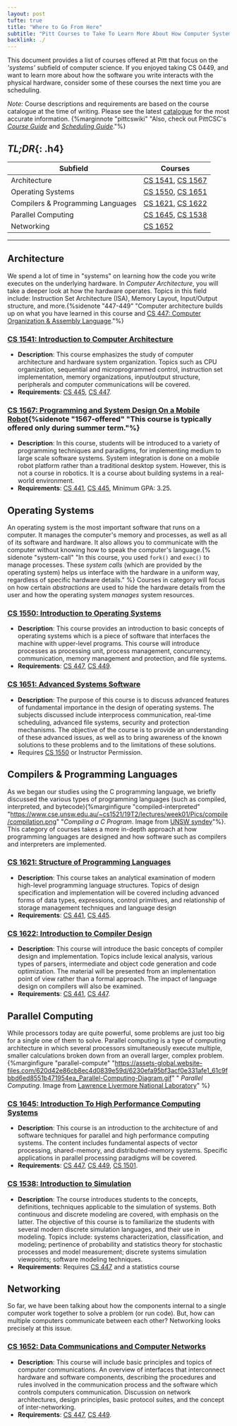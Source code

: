 ```yaml
---
layout: post
tufte: true
title: "Where to Go From Here"
subtitle: "Pitt Courses to Take To Learn More About How Computer Systems Work"
backlink: ./
---
```

This document provides a list of courses offered at Pitt that focus on the *'systems'* subfield of computer science. If you enjoyed taking CS 0449, and want to learn more about how the software you write interacts with the physical hardware, consider some of these courses the next time you are scheduling.

*Note:* Course descriptions and requirements are based on the course catalogue at the time of writing. Please see the latest [catalogue](https://catalog.upp.pitt.edu/) for the most accurate information. {%marginnote "pittcswiki" "Also, check out PittCSC's [*Course Guide*](https://pittcs.wiki/courses/) and [*Scheduling Guide*](https://pittcs.wiki/academics/scheduling)."%}


## *TL;DR*{: .h4}

| Subfield                          | Courses                                                                                                                    |
| --------------------------------- | -------------------------------------------------------------------------------------------------------------------------- |
| Architecture                      | [CS 1541](https://courses.sci.pitt.edu/courses/view/CS-1541), [CS 1567](https://courses.sci.pitt.edu/courses/view/CS-1567) |
| Operating Systems                 | [CS 1550](https://courses.sci.pitt.edu/courses/view/CS-1550), [CS 1651](https://courses.sci.pitt.edu/courses/view/CS-1651) |
| Compilers & Programming Languages | [CS 1621](https://courses.sci.pitt.edu/courses/view/CS-1621), [CS 1622](https://courses.sci.pitt.edu/courses/view/CS-1622) |
| Parallel Computing                | [CS 1645](https://courses.sci.pitt.edu/courses/view/CS-1645), [CS 1538](https://courses.sci.pitt.edu/courses/view/CS-1538) |
| Networking                        | [CS 1652](https://courses.sci.pitt.edu/courses/view/CS-1621)                                                               |

---

## Architecture
We spend a lot of time in "systems" on learning how the code you write executes on the underlying hardware. In *Computer Architecture*, you will take a deeper look at how the hardware operates. Topics in this field include: Instruction Set Architecture (ISA), Memory Layout, Input/Output structure, and more.{%sidenote "447-449" "Computer architecture builds up on what you have learned in this course and [CS 447: Computer Organization & Assembly Language](https://courses.sci.pitt.edu/courses/view/CS-447)."%}

### [CS 1541: Introduction to Computer Architecture](https://courses.sci.pitt.edu/courses/view/CS-1541)
- **Description**: This course emphasizes the study of computer architecture and hardware system organization. Topics such as CPU organization, sequential and microprogrammed control, instruction set implementation, memory organizations, input/output structure, peripherals and computer communications will be covered.
- **Requirements**: [CS 445](https://courses.sci.pitt.edu/courses/view/CS-0445), [CS 447](https://courses.sci.pitt.edu/courses/view/CS-0447).

### [CS 1567: Programming and System Design On a Mobile Robot](https://courses.sci.pitt.edu/courses/view/CS-1567){%sidenote "1567-offered" "This course is typically offered only during summer term."%}
- **Description**: In this course, students will be introduced to a variety of programming techniques and paradigms, for implementing medium to large scale software systems. System integration is done on a mobile robot platform rather than a traditional desktop system. However, this is not a course in robotics. It is a course about building systems in a real-world environment. 
- **Requirements**: [CS 441](https://courses.sci.pitt.edu/courses/view/CS-441), [CS 445](https://courses.sci.pitt.edu/courses/view/CS-0445), Minimum GPA: 3.25.

## Operating Systems
An operating system is the most important software that runs on a computer. It manages the computer's memory and processes, as well as all of its software and hardware. It also allows you to communicate with the computer without knowing how to speak the computer's language.{% sidenote "system-call" "In this course, you used  `fork()` and `exec()` to manage processes. These *system calls* (which are provided by the operating system) helps us interface with the hardware in a uniform way, regardless of specific hardware details." %} Courses in category will focus on how certain *abstractions* are used to hide the hardware details from the user and how the operating system *manages* system resources.

### [CS 1550: Introduction to Operating Systems](https://courses.sci.pitt.edu/courses/view/CS-1550) 
- **Description**: This course provides an introduction to basic concepts of operating systems which is a piece of software that interfaces the machine with upper-level programs. This course will introduce processes as processing unit, process management, concurrency, communication, memory management and protection, and file systems.
- **Requirements**: [CS 447](https://courses.sci.pitt.edu/courses/view/CS-0447), [CS 449](https://courses.sci.pitt.edu/courses/view/CS-0449).

### [CS 1651: Advanced Systems Software](https://courses.sci.pitt.edu/courses/view/CS-1651)
- **Description**: The purpose of this course is to discuss advanced features of fundamental importance in the design of operating systems. The subjects discussed include interprocess communication, real-time scheduling, advanced file systems, security and protection mechanisms. The objective of the course is to provide an understanding of these advanced issues, as well as to bring awareness of the known solutions to these problems and to the limitations of these solutions.
- Requires [CS 1550](https://courses.sci.pitt.edu/courses/view/CS-1550) or Instructor Permission.

## Compilers & Programming Languages
As we began our studies using the C programming language, we briefly discussed the various types of programming languages (such as compiled, interpreted, and bytecode){%marginfigure "compiled-interpreted" "https://www.cse.unsw.edu.au/~cs1521/19T2/lectures/week01/Pics/compile/compilation.png" "*Compiling a C Program*. Image from [UNSW syndey](https://www.cse.unsw.edu.au/~cs1521/19T2/lectures/week01/slide036.html)"%}. This category of courses takes a more in-depth approach at how programming languages are designed and how software such as compilers and interpreters are implemented.

### [CS 1621: Structure of Programming Languages](https://courses.sci.pitt.edu/courses/view/CS-1621)
- **Description**: This course takes an analytical examination of modern high-level programming language structures. Topics of design specification and implementation will be covered including advanced forms of data types, expressions, control primitives, and relationship of storage management techniques and language design
- **Requirements**: [CS 441](https://courses.sci.pitt.edu/courses/view/CS-441), [CS 445](https://courses.sci.pitt.edu/courses/view/CS-0445).

### [CS 1622: Introduction to Compiler Design](https://courses.sci.pitt.edu/courses/view/CS-1622)
- **Description**: This course will introduce the basic concepts of compiler design and implementation. Topics include lexical analysis, various types of parsers, intermediate and object code generation and code optimization. The material will be presented from an implementation point of view rather than a formal approach. The impact of language design on compilers will also be examined.
- **Requirements**: [CS 441](https://courses.sci.pitt.edu/courses/view/CS-441), [CS 447](https://courses.sci.pitt.edu/courses/view/CS-0447).

## Parallel Computing
While processors today are quite powerful, some problems are just too big for a single one of them to solve. Parallel computing is a type of computing architecture in which several processors simultaneously execute multiple, smaller calculations broken down from an overall larger, complex problem. {%marginfigure "parallel-compute" "https://assets-global.website-files.com/620d42e86cb8ec4d0839e59d/6230efa95bf3acf0e331afe1_61c9fbbd6ed8551b471954ea_Parallel-Computing-Diagram.gif" " *Parallel Computing*. Image from [Lawrence Livermore National Laboratory](https://www.heavy.ai/technical-glossary/parallel-computing)" %}
### [CS 1645: Introduction To High Performance Computing Systems](https://courses.sci.pitt.edu/courses/view/CS-1645)
- **Description**: This course is an introduction to the architecture of and software techniques for parallel and high performance computing systems. The content includes fundamental aspects of vector processing, shared-memory, and distributed-memory systems. Specific applications in parallel processing paradigms will be covered.
- **Requirements**: [CS 447](https://courses.sci.pitt.edu/courses/view/CS-447), [CS 449](https://courses.sci.pitt.edu/courses/view/CS-0449), [CS 1501](https://courses.sci.pitt.edu/courses/view/CS-1501).

### [CS 1538: Introduction to Simulation](https://courses.sci.pitt.edu/courses/view/CS-1538)
- **Description**: The course introduces students to the concepts, definitions, techniques applicable to the simulation of systems. Both continuous and discrete modeling are covered, with emphasis on the latter. The objective of this course is to familiarize the students with several modern discrete simulation languages, and their use in modeling. Topics include: systems characterization, classification, and modeling; pertinence of probability and statistics theory for stochastic processes and model measurement; discrete systems simulation viewpoints; software modeling techniques.
- **Requirements**: Requires [CS 447](https://courses.sci.pitt.edu/courses/view/CS-447) and a statistics course

## Networking
So far, we have been talking about how the components internal to a single computer work together to solve a problem (or run code). But, how can multiple computers communicate between each other? Networking looks precisely at this issue.

### [CS 1652: Data Communications and Computer Networks](https://courses.sci.pitt.edu/courses/view/CS-1652)
- **Description**: This course will include basic principles and topics of computer communications. An overview of interfaces that interconnect hardware and software components, describing the procedures and rules involved in the communication process and the software which controls computers communication. Discussion on network architectures, design principles, basic protocol suites, and the concept of inter-networking.
- **Requirements**: [CS 447](https://courses.sci.pitt.edu/courses/view/CS-447), [CS 449](https://courses.sci.pitt.edu/courses/view/CS-0449).